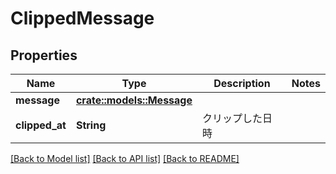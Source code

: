 # ClippedMessage

## Properties

Name | Type | Description | Notes
------------ | ------------- | ------------- | -------------
**message** | [**crate::models::Message**](Message.md) |  | 
**clipped_at** | **String** | クリップした日時 | 

[[Back to Model list]](../README.md#documentation-for-models) [[Back to API list]](../README.md#documentation-for-api-endpoints) [[Back to README]](../README.md)


